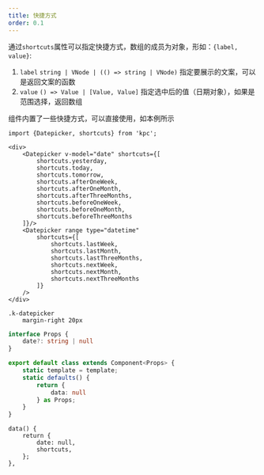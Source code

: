 ```yaml
---
title: 快捷方式
order: 0.1
---
```


通过`shortcuts`属性可以指定快捷方式，数组的成员为对象，形如：`{label, value}`:

1. `label` `string | VNode | (() => string | VNode)` 指定要展示的文案，可以是返回文案的函数
2. `value` `() => Value | [Value, Value]` 指定选中后的值（日期对象），如果是范围选择，返回数组

组件内置了一些快捷方式，可以直接使用，如本例所示

```vdt
import {Datepicker, shortcuts} from 'kpc';

<div>
    <Datepicker v-model="date" shortcuts={[
        shortcuts.yesterday,
        shortcuts.today,
        shortcuts.tomorrow,
        shortcuts.afterOneWeek,
        shortcuts.afterOneMonth,
        shortcuts.afterThreeMonths,
        shortcuts.beforeOneWeek,
        shortcuts.beforeOneMonth,
        shortcuts.beforeThreeMonths
    ]}/>
    <Datepicker range type="datetime" 
        shortcuts={[
            shortcuts.lastWeek,
            shortcuts.lastMonth,
            shortcuts.lastThreeMonths,
            shortcuts.nextWeek,
            shortcuts.nextMonth,
            shortcuts.nextThreeMonths
        ]}
    />
</div>
```

```styl
.k-datepicker
    margin-right 20px
```

```ts
interface Props {
    date?: string | null
}

export default class extends Component<Props> {
    static template = template;
    static defaults() {
        return {
            data: null
        } as Props;
    }
}
```

```vue-data
data() {
    return {
        date: null,
        shortcuts,
    };
},
```
